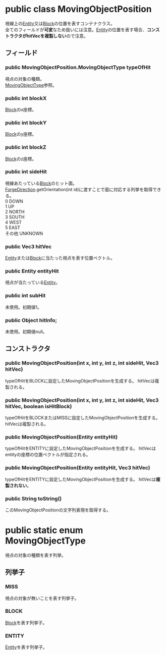 # public class MovingObjectPosition
視線上の[Entity]又は[Block]の位置を表すコンテナクラス。  
全てのフィールドが**可変**なため扱いには注意。[Entity]の位置を表す場合、**コンストラクタがhitVecを複製しない**ので注意。



## フィールド

### public MovingObjectPosition.MovingObjectType typeOfHit
視点の対象の種類。  
[MovingObjectType]参照。

### public int blockX
[Block]のx座標。

### public int blockY
[Block]のy座標。

### public int blockZ
[Block]のz座標。

### public int sideHit
視線あたっている[Block]のヒット面。  
[ForgeDirection].getOrientation(int id)に渡すことで面に対応する列挙を取得できる。  
0 DOWN  
1 UP  
2 NORTH  
3 SOUTH  
4 WEST  
5 EAST  
その他 UNKNOWN

### public Vec3 hitVec
[Entity]または[Block]に当たった視点を表す位置ベクトル。

### public Entity entityHit
視点が当たっている[Entity]。

### public int subHit
未使用。初期値1。

### public Object hitInfo;
未使用。初期値null。


## コンストラクタ

### public MovingObjectPosition(int x, int y, int z, int sideHit, Vec3 hitVec)
typeOfHitをBLOCKに設定したMovingObjectPositionを生成する。
hitVecは複製される。

### public MovingObjectPosition(int x, int y, int z, int sideHit, Vec3 hitVec, boolean isHitBlock)
typeOfHitをBLOCKまたはMISSに設定したMovingObjectPositionを生成する。
hitVecは複製される。

### public MovingObjectPosition(Entity entityHit)
typeOfHitをENTITYに設定したMovingObjectPositionを生成する。
hitVecはentityの座標の位置ベクトルが指定される。

### public MovingObjectPosition(Entity entityHit, Vec3 hitVec)
typeOfHitをENTITYに設定したMovingObjectPositionを生成する。
hitVecは**複製されない**。

### public String toString()
このMovingObjectPositionの文字列表現を取得する。


# public static enum MovingObjectType
視点の対象の種類を表す列挙。


## 列挙子

### MISS
視点の対象が無いことを表す列挙子。

### BLOCK
[Block]を表す列挙子。

### ENTITY
[Entity]を表す列挙子。

[Block]:/ForgeBin/net/minecraft/block/Block.md
[Entity]:/ForgeBin/net/minecraft/entity/Entity.md
[MovingObjectType]:/ForgeBin/net/minecraft/util/MovingObjectPosition#public-static-enum-movingobjectyype
[ForgeDirection]:/ForgeBin/net/minecraftforge/common/util/ForgeDirection.md
